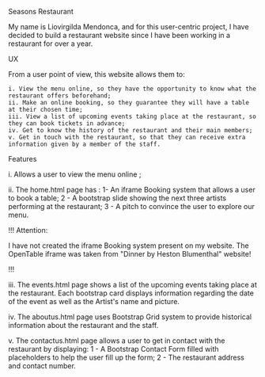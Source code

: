 Seasons Restaurant


My name is Liovirgilda Mendonca, and for this user-centric project, I have decided to build a restaurant website 
since I have been working in a restaurant for over a year.


UX


From a user point of view, this website allows them to:
    
    i. View the menu online, so they have the opportunity to know what the restaurant offers beforehand;
    ii. Make an online booking, so they guarantee they will have a table at their chosen time;
    iii. View a list of upcoming events taking place at the restaurant, so they can book tickets in advance;
    iv. Get to know the history of the restaurant and their main members;
    v. Get in touch with the restaurant, so that they can receive extra information given by a member of the staff.

Features

i. Allows a user to view the menu online ;
          
ii. The home.html page has :
        1- An iframe Booking system that allows a user to book a table;
        2 - A bootstrap slide showing the next three artists performing at the restaurant;
        3 - A pitch to convince the user to explore our menu.

!!! Attention: 

I have not created the iframe Booking system present on my website. 
The OpenTable iframe was taken from "Dinner by Heston Blumenthal" website!

!!!


iii. The events.html page shows a list of the upcoming events taking place at the restaurant.
        Each bootstrap card displays information regarding the date of the event as well as the Artist's name and picture.

iv. The aboutus.html page uses Bootstrap Grid system to provide historical information about the restaurant and the staff.
    
v. The contactus.html page allows a user to get in contact with the restaurant by displaying:
    1 - A Bootstrap Contact Form filled with placeholders to help the user fill up the form; 
    2 - The restaurant address and contact number.
    


